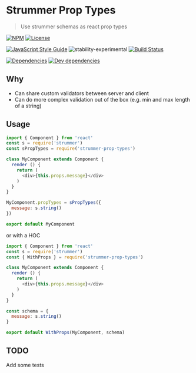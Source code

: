 # Strummer Prop Types

> Use strummer schemas as react prop types

[![NPM](http://img.shields.io/npm/v/strummer-prop-types.svg?style=flat-square)](https://npmjs.org/package/strummer-prop-types)
[![License](http://img.shields.io/npm/l/strummer-prop-types.svg?style=flat-square)](https://github.com/nguyenchr/strummer-prop-types)

[![JavaScript Style Guide](https://img.shields.io/badge/code_style-standard-brightgreen.svg)](https://standardjs.com)
![stability-experimental](https://img.shields.io/badge/stability-experimental-orange.svg)
[![Build Status](https://travis-ci.org/nguyenchr/strummer-prop-types.svg?branch=master)](https://travis-ci.org/nguyenchr/strummer-prop-types)

[![Dependencies](http://img.shields.io/david/nguyenchr/strummer-prop-types.svg?style=flat-square)](https://david-dm.org/nguyenchr/strummer-prop-types)
[![Dev dependencies](http://img.shields.io/david/dev/nguyenchr/strummer-prop-types.svg?style=flat-square)](https://david-dm.org/nguyenchr/strummer-prop-types)

## Why

* Can share custom validators between server and client
* Can do more complex validation out of the box (e.g. min and max length of a string)

## Usage


```js
import { Component } from 'react'
const s = require('strummer')
const sPropTypes = require('strummer-prop-types')

class MyComponent extends Component {
  render () {
    return (
      <div>{this.props.message}</div>
    )
  }
}

MyComponent.propTypes = sPropTypes({
  message: s.string()
})

export default MyComponent
```

or with a HOC

```js
import { Component } from 'react'
const s = require('strummer')
const { WithProps } = require('strummer-prop-types')

class MyComponent extends Component {
  render () {
    return (
      <div>{this.props.message}</div>
    )
  }
}

const schema = {
  message: s.string()
}

export default WithProps(MyComponent, schema)
```

## TODO

Add some tests